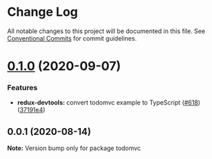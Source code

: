# Change Log

All notable changes to this project will be documented in this file.
See [Conventional Commits](https://conventionalcommits.org) for commit guidelines.

# [0.1.0](https://github.com/reduxjs/redux-devtools/compare/todomvc@0.0.1...todomvc@0.1.0) (2020-09-07)

### Features

- **redux-devtools:** convert todomvc example to TypeScript ([#618](https://github.com/reduxjs/redux-devtools/issues/618)) ([37191e4](https://github.com/reduxjs/redux-devtools/commit/37191e46e600cd9ac2839f0687efb347fc4ef7c1))

## 0.0.1 (2020-08-14)

**Note:** Version bump only for package todomvc
